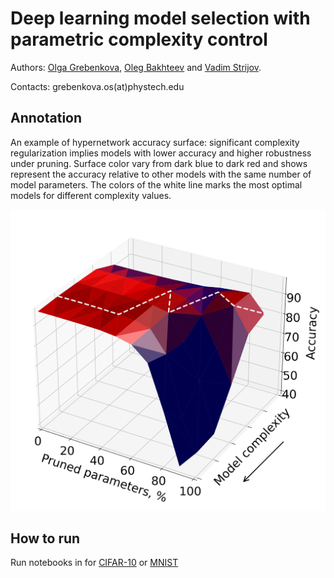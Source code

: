 # Deep learning model selection with parametric complexity control

Authors:  [Olga Grebenkova](https://github.com/GrebenkovaO), [Oleg Bakhteev](https://github.com/bahleg) and [Vadim Strijov](https://github.com/Strijov).

Contacts: grebenkova.os(at)phystech.edu


## Annotation
An example of hypernetwork accuracy surface: significant complexity regularization implies models with lower accuracy and higher robustness under pruning. Surface color vary from dark blue to dark red and shows represent the accuracy relative to other models with the same number of model parameters. The colors of the white line marks the most optimal models for different complexity values.

<img src="Fig1.png" width="512"/>



## How to run
Run notebooks in for [CIFAR-10](code/cifar_final) or [MNIST](code/mnist_final)
